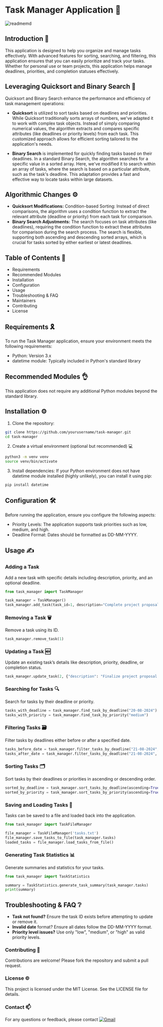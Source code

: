 # Task Manager Application 📑	
![readmemd](https://github.com/pgnikolov/task-manager/assets/151896883/5e60450b-4b26-44ca-9f04-c6a6ea5ce108)

## Introduction 🎦


This application is designed to help you organize and manage tasks effectively.  With advanced features for sorting, searching, 
and filtering, this application ensures that you can easily prioritize and track your tasks. Whether for personal use or team projects,
this application helps manage deadlines, priorities, and completion statuses effectively.

## Leveraging Quicksort and Binary Search 🧠
Quicksort and Binary Search enhance the performance and efficiency of task management operations:

- **Quicksort** is utilized to sort tasks based on deadlines and priorities. While Quicksort traditionally sorts arrays of numbers, we've adapted it to work with complex task objects. Instead of simply comparing numerical values, the algorithm extracts and compares specific attributes (like deadlines or priority levels) from each task. This customized approach allows for efficient sorting tailored to the application's needs.

- **Binary Search** is implemented for quickly finding tasks based on their deadlines. In a standard Binary Search, the algorithm searches for a specific value in a sorted array. Here, we've modified it to search within an array of tasks, where the search is based on a particular attribute, such as the task's deadline. This adaptation provides a fast and effective way to locate tasks within large datasets.

## Algorithmic Changes ⚙️

- **Quicksort Modifications:** Condition-based Sorting: Instead of direct comparisons, the algorithm uses a condition function to extract the relevant attribute (deadline or priority) from each task for comparison.
- **Binary Search Adjustments:** The search focuses on task attributes (like deadlines), requiring the condition function to extract these attributes for comparison during the search process. The search is flexible, supporting both ascending and descending sorted arrays, which is crucial for tasks sorted by either earliest or latest deadlines.




## Table of Contents 📝

- Requirements 
- Recommended Modules 
- Installation 
- Configuration 
- Usage 
- Troubleshooting & FAQ 
- Maintainers 
- Contributing
- License

## Requirements 🎗️

To run the Task Manager application, ensure your environment meets the following requirements:
- Python: Version 3.x 
- datetime module: Typically included in Python's standard library

## Recommended Modules 👌
This application does not require any additional Python modules beyond the standard library.

## Installation ⚙️
1. Clone the repository:
```bash
git clone https://github.com/yourusername/task-manager.git
cd task-manager
```
2. Create a virtual environment (optional but recommended) 💻
```bash
python3 -m venv venv
source venv/bin/activate 
```
3. Install dependencies: 
If your Python environment does not have datetime module installed (highly unlikely), you can install it using pip:
```bash
pip install datetime
```

## Configuration  🛠️

Before running the application, ensure you configure the following aspects:
- Priority Levels: The application supports task priorities such as low, medium, and high. 
- Deadline Format: Dates should be formatted as DD-MM-YYYY.

## Usage ✍️

### Adding a Task
Add a new task with specific details including description, priority, and an optional deadline.
```python
from task_manager import TaskManager

task_manager = TaskManager()
task_manager.add_task(task_id=1, description="Complete project proposal", priority="high", deadline_str="15-07-2024")
```
### Removing a Task 🗑️
Remove a task using its ID.
```python
task_manager.remove_task(1)
```

### Updating a Task 🆕
Update an existing task’s details like description, priority, deadline, or completion status.
```python
task_manager.update_task(2, {"description": "Finalize project proposal and submit", "completed": True})
```

### Searching for Tasks 🔍
Search for tasks by their deadline or priority.
```python
tasks_with_deadline = task_manager.find_task_by_deadline("20-08-2024")
tasks_with_priority = task_manager.find_task_by_priority("medium")
```

### Filtering Tasks 🗃️
Filter tasks by deadlines either before or after a specified date.
```python
tasks_before_date = task_manager.filter_tasks_by_deadline("21-08-2024", filter_type='before')
tasks_after_date = task_manager.filter_tasks_by_deadline("21-08-2024", filter_type='after')
```

### Sorting Tasks 🗂️
Sort tasks by their deadlines or priorities in ascending or descending order.
```python
sorted_by_deadline = task_manager.sort_tasks_by_deadline(ascending=True)
sorted_by_priority = task_manager.sort_tasks_by_priority(ascending=True)
```

### Saving and Loading Tasks 💾
Tasks can be saved to a file and loaded back into the application.
```python
from task_manager import TaskFileManager

file_manager = TaskFileManager('tasks.txt')
file_manager.save_tasks_to_file(task_manager.tasks)
loaded_tasks = file_manager.load_tasks_from_file()
```

### Generating Task Statistics 📊
Generate summaries and statistics for your tasks.
```python
from task_manager import TaskStatistics

summary = TaskStatistics.generate_task_summary(task_manager.tasks)
print(summary)
```

## Troubleshooting & FAQ ❔
 - **Task not found?** Ensure the task ID exists before attempting to update or remove it. 
 - **Invalid date** format? Ensure all dates follow the DD-MM-YYYY format. 
 - **Priority level issues?** Use only "low", "medium", or "high" as valid priority levels.

### Contributing 🤝
Contributions are welcome! Please fork the repository and submit a pull request.

### License ©️
This project is licensed under the MIT License. See the LICENSE file for details.

### Contact 📫
For any questions or feedback, please contact [![Gmail](https://img.shields.io/badge/-Gmail-c14438?style=flat&logo=Gmail&logoColor=white)](mailto:pgnikolov@gmail.com)
